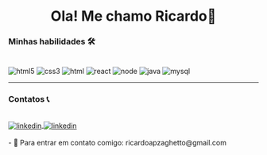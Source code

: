 <h1 align="center"> Ola! Me chamo Ricardo👋</h1>

### Minhas habilidades 🛠 

<div style:"display: inline-block"> <br>
    <img align="center" alt="html5" src="https://img.shields.io/badge/HTML5-E34F26?style=for-the-badge&logo=html5&logoColor=white" />
    <img align="center" alt="css3" src="https://img.shields.io/badge/CSS3-1572B6?style=for-the-badge&logo=css3&logoColor=white" />
    <img align="center" alt="html" src="https://img.shields.io/badge/JavaScript-F7DF1E?style=for-the-badge&logo=javascript&logoColor=black" />
    <img align="center" alt="react" src="https://img.shields.io/badge/React-20232A?style=for-the-badge&logo=react&logoColor=61DAFB" />
    <img align="center" alt="node" src="https://img.shields.io/badge/Node.js-43853D?style=for-the-badge&logo=node.js&logoColor=white" />
    <img align="center" alt="java" src="https://img.shields.io/badge/Java-ED8B00?style=for-the-badge&logo=openjdk&logoColor=white" />
    <img align="center" alt="mysql" src="https://img.shields.io/badge/MySQL-005C84?style=for-the-badge&logo=mysql&logoColor=white" />  
</div>

<hr>

### Contatos 📞

<div style:"display: inline-block"> <br>
    <a href="https://www.linkedin.com/in/ricardo-augusto-pereira-zaghetto-827a75210" target="_blank" /"><img align="center" alt="linkedin" src="https://img.shields.io/badge/-LinkedIn-%230077B5?style=for-the-badge&logo=linkedin&logoColor=white" target="_blank" /> </a>
    <a href="https://www.instagram.com/oricardo_z/" target="_blank" "><img align="center" alt="linkedin" src="https://img.shields.io/badge/Instagram-E4405F?style=for-the-badge&logo=instagram&logoColor=white" /> </a>
</div>
<br>
- 💬 Para entrar em contato comigo:  ricardoapzaghetto@gmail.com 
